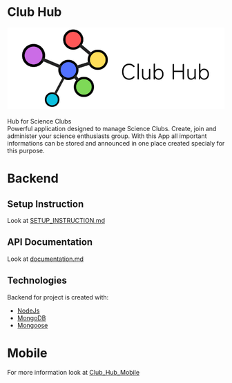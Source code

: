 # Club Hub

![Club_Hub_logo_horizontal](./res/img/logo_horizontal.png.png)
<br><br>
Hub for Science Clubs <br>
Powerful application designed to manage Science Clubs. Create, join and administer your science enthusiasts group. With this App all important informations can be stored and announced in one place created specialy for this purpose. 

# Backend

## Setup Instruction
Look at [SETUP_INSTRUCTION.md](SETUP_INSTRUCTION.md)
## API Documentation
Look at [documentation.md](/documentation.md)
## Technologies
Backend for project is created with:
- [NodeJs](https://nodejs.org)
- [MongoDB](https://www.mongodb.com)
- [Mongoose](https://mongoosejs.com)

# Mobile 

For more information look at [Club_Hub_Mobile](https://github.com/akai-org/ClubHub-Mobile)